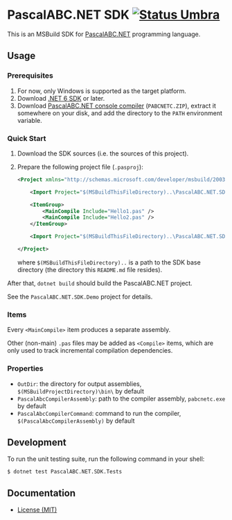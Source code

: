 PascalABC.NET SDK [![Status Umbra][status-umbra]][andivionian-status-classifier]
======

This is an MSBuild SDK for [PascalABC.NET][pascalabc.net] programming language.

Usage
-----

### Prerequisites

1. For now, only Windows is supported as the target platform.
2. Download [.NET 6 SDK][dotnet.sdk] or later.
3. Download [PascalABC.NET console compiler][pascalabc.net.downloads] (`PABCNETC.ZIP`), extract it somewhere on your disk, and add the directory to the `PATH` environment variable.

### Quick Start

1. Download the SDK sources (i.e. the sources of this project).
2. Prepare the following project file (`.pasproj`):

   ```xml
   <Project xmlns="http://schemas.microsoft.com/developer/msbuild/2003" ToolsVersion="Current">

       <Import Project="$(MSBuildThisFileDirectory)..\PascalABC.NET.SDK\Sdk\Sdk.props" />

       <ItemGroup>
           <MainCompile Include="Hello1.pas" />
           <MainCompile Include="Hello2.pas" />
       </ItemGroup>

       <Import Project="$(MSBuildThisFileDirectory)..\PascalABC.NET.SDK\Sdk\Sdk.targets" />

   </Project>
   ```

   where `$(MSBuildThisFileDirectory)..` is a path to the SDK base directory (the directory this `README.md` file resides).

After that, `dotnet build` should build the PascalABC.NET project.

See the `PascalABC.NET.SDK.Demo` project for details.

### Items

Every `<MainCompile>` item produces a separate assembly.

Other (non-main) `.pas` files may be added as `<Compile>` items, which are only used to track incremental compilation dependencies.

### Properties

- `OutDir`: the directory for output assemblies, `$(MSBuildProjectDirectory)\bin\` by default
- `PascalAbcCompilerAssembly`: path to the compiler assembly, `pabcnetc.exe` by default
- `PascalAbcCompilerCommand`: command to run the compiler, `$(PascalAbcCompilerAssembly)` by default

Development
-----------

To run the unit testing suite, run the following command in your shell:

```console
$ dotnet test PascalABC.NET.SDK.Tests
```

Documentation
-------------

- [License (MIT)][docs.license]

[andivionian-status-classifier]: https://github.com/ForNeVeR/andivionian-status-classifier#status-umbra-
[docs.license]: LICENSE.md
[dotnet.sdk]: https://dotnet.microsoft.com/en-us/download
[pascalabc.net.downloads]: http://pascalabc.net/en/download
[pascalabc.net]: http://pascalabc.net/en/
[status-umbra]: https://img.shields.io/badge/status-umbra-red.svg
